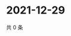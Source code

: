 # 2021-12-29

共 0 条

<!-- BEGIN WEIBO -->
<!-- 最后更新时间 Wed Dec 29 2021 05:12:24 GMT+0800 (China Standard Time) -->

<!-- END WEIBO -->
